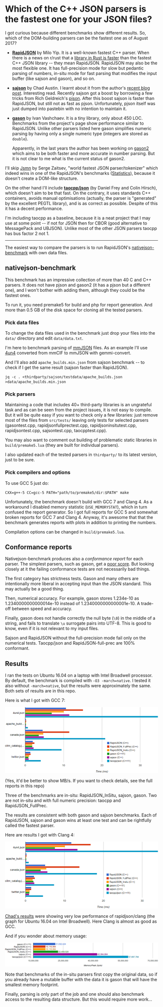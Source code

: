 
# Which of the C++ JSON parsers is the fastest one for your JSON files?

I got curious because different benchmarks show different results.
So, which of the DOM-building parsers can be the fastest one as of August 2017?

* [**RapidJSON**](http://rapidjson.org/) by Milo Yip.
  It is a well-known fastest C++ parser.
  When there is a news on r/rust that a [library in Rust is faster][3]
  than the fastest C++ JSON library -- they mean RapidJSON.
  RapidJSON may also be the most flexible one. It has full-precision mode
  for slow but pedantic parsing of numbers, in-situ mode for fast
  parsing that modifies the input buffer (like sajson and gason), and so on.

* [**sajson**](https://github.com/chadaustin/sajson) by Chad Austin.
  I learnt about it from the author's [recent blog post][1].
  Interesting read. Recently sajson got a boost by borrowing a few tricks
  from Rich Geldreich's [pjson](https://pastebin.com/hnhSTL3h).
  After this boost sajson is faster than RapidJSON, but still not as fast
  as pjson.
  Unfortunately, pjson itself was just dumped into pastebin
  with no intention to maintain it.

* [**gason**](https://github.com/vivkin/gason) by Ivan Vashchaev.
  It is a tiny library, only about 450 LOC.
  Benchmarks from the project's page show performance similar to RapidJSON.
  Unlike other parsers listed here gason simplifies numeric parsing by
  having only a single numeric type (integers are stored as `double`).

  Apparently, in the last years the author has been working on
  [gason2](https://github.com/vivkin/jzon) which aims to be both faster
  and more accurate in number parsing.
  But it is not clear to me what is the current status of gason2.

I'll skip [Jsmn](https://github.com/zserge/jsmn) by Serge Zaitsev,
"world fastest JSON parser/tokenizer" which indeed wins in one of
the RapidJSON's benchmarks ([Statistics][2]),
because it doesn't create a DOM-like structure.

On the other hand I'll include
[**taocpp/json**](https://github.com/taocpp/json) (by Daniel Frey and
Colin Hirsch), which doesn't aim to be that fast. On the contrary,
it uses standards C++ containers, avoids manual optimisations (actually,
the parser is "generated" by the excellent PEGTL library), and is as
correct as possible. Despite of this it has a decent performance.

I'm including taocpp as a baseline, because it is a neat
project that I may use at some point -- if not for JSON then
for CBOR (good alternative to MessagePack and UBJSON).
Unlike most of the other JSON parsers taocpp has bus factor 2 not 1.

---

The easiest way to compare the parsers is to run RapidJSON's
[nativejson-benchmark](https://github.com/miloyip/nativejson-benchmark)
with own data files.

## nativejson-benchmark

This benchmark has an impressive collection of more than 40 C and C++ parsers.
It does not have pjson and gason2 (it has a pjson but a different one),
and I won't bother with adding them, although they could be the fastest ones.

To run it, you need premake5 for build and php for report generation.
And more than 0.5 GB of the disk space for cloning all the tested parsers.

### Pick data files

To change the data files used in the benchmark just drop your files
into the `data/` directory and edit `data/data.txt`.

I'm here to benchmark parsing of [mmJSON](https://pdbj.org/help/mmjson) files.
As an example I'll use
[4un4](http://www.rcsb.org/pdb/explore.do?structureId=4un4)
converted from mmCIF to mmJSON with gemmi-convert.

And I'll also add `apache_builds.min.json` from sajson benchmark --
to check if I get the same result (sajson faster than RapidJSON).

    jq -c . <thirdparty/sajson/testdata/apache_builds.json >data/apache_builds.min.json


### Pick parsers

Maintaining a code that includes 40+ third-party libraries is an ungrateful
task and as can be seen from the project issues, it is not easy to compile.
But it will be quite easy if you want to check only a few libraries:
just remove most of the files from `src/tests/` leaving only
tests for selected parsers (gasontest.cpp, rapidjsonfullprectest.cpp,
rapidjsoninsitutest.cpp, rapidjsontest.cpp, sajsontest.cpp, taocpptest.cpp).

You may also want to comment out building of problematic static libraries
in `build/premake5.lua` (they are built for individual parsers).

I also updated each of the tested parsers in `thirdparty/`
to its latest version, just to be sure.

### Pick compilers and options

To use GCC 5 just do:

    CXX=g++-5 CC=gcc-5 PATH="path/to/premake5/dir:$PATH" make

Unfortunately, the benchmark doesn't build with GCC 7 and Clang 4.
As a workaround I disabled memory statistic (`USE_MEMORYSTAT`),
which in turn confused the report generator. So I got full reports
for GCC 5 and somewhat broken reports for GCC 7 and Clang 4.
Anyway, it's awesome that that the benchmark generates reports with plots
in addition to printing the numbers.

Compilation options can be changed in `build/premake5.lua`.

## Conformance reports

Nativejson-benchmark produces also a *conformance report* for each parser.
The simplest parsers, such as gason, get a [poor score]().
But looking closely at it the failing conformance tests are not necessarily
bad things.

The first category has strictness tests. Gason and many others are
intentionally more liberal in accepting input than the JSON standard.
This may actually be a good thing.

Then, numerical accuracy. For example, gason stores 1.234e-10
as 1.2340000000000014e-10 instead of 1.2340000000000001e-10.
A trade-off between speed and accuracy.

Finally, gason does not handle correctly the null byte (`\0`) in the middle
of a string, and fails to translate `\u` surrogate pairs into UTF-8.
This is good to know, even if it is not relevant to my input files.

Sajson and RapidJSON without the full-precision mode fail only on the
numerical tests. Taocpp/json and RapidJSON-full-prec are 100% conformant.

## Results

I ran the tests on Ubuntu 16.04 on a laptop with Intel Broadwell processor.
By default, the benchmark is compiled with `-O3 -march=native`.
I tested it also without `-march=native`, but the results were
approximately the same. Both sets of results are in this repo.

Here is what I got with GCC 7:

![GCC7 results](img/json-parse-gcc7.png)

(Yes, it'd be better to show MB/s. If you want to check details,
see the full reports in this repo)

Three of the benchmarks are in-situ: RapidJSON_InSitu, sajson, gason.
Two are not in-situ and with full numeric precision:
taocpp and RapidJSON_FullPrec.

The results are consistent with both gason and sajson benchmarks.
Each of RapidJSON, sajson and gason wins at least one test and can be
rightfully called the fastest parser.

Here are results I got with Clang 4:

![Clang 4 results](img/json-parse-clang4.png)

[Chad's results][1] were showing very low performance of rapidjson/clang
(the graph for Ubuntu 16.04 on Intel Broadwell). Here Clang is almost
as good as GCC.

And if you wonder about memory usage:

![Memory usage](img/json-memory-gcc5.png)

Note that benchmarks of the in-situ parsers first copy the original data,
so if you already have a mutable buffer with the data
it is gason that will have the smallest memory footprint.

Finally, parsing is only part of the job and one should also benchmark access
to the resulting data structure. But this would require more work...

[1]: https://chadaustin.me/2017/05/writing-a-really-really-fast-json-parser/
[2]: https://rawgit.com/miloyip/nativejson-benchmark/master/sample/performance_Corei7-4980HQ@2.80GHz_mac64_clang7.0.html#4.%20Statistics
[3]: https://www.reddit.com/r/rust/comments/6albr0/serde_compared_to_the_fastest_c_json_library/
